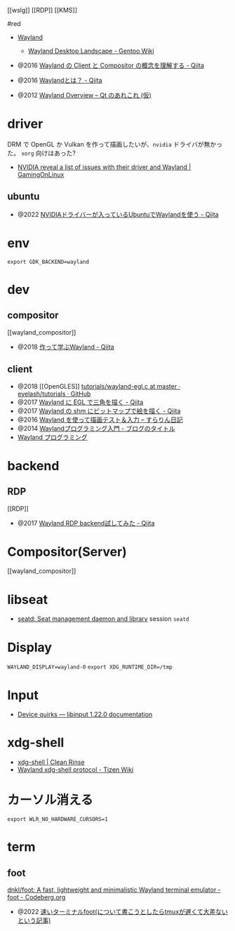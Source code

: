 [[wslg]] [[RDP]] [[KMS]]

#red

- [Wayland](https://wayland.freedesktop.org/docs/html/index.html)
	- [Wayland Desktop Landscape - Gentoo Wiki](https://wiki.gentoo.org/wiki/Wayland_Desktop_Landscape)

- @2016 [Wayland の Client と Compositor の概念を理解する - Qiita](https://qiita.com/naohikowatanabe/items/06a8b988b89b4b1ec899)
- @2016 [Waylandとは？ - Qiita](https://qiita.com/maueki/items/9a3a8791a05c00b34c29)
- @2012 [Wayland Overview – Qt のあれこれ (仮)](https://qt-labs.jp/2012/12/wayland-overview.html)

# driver
DRM で OpenGL か Vulkan を作って描画したいが、`nvidia` ドライバが無かった。
`xorg` 向けはあった?
- [NVIDIA reveal a list of issues with their driver and Wayland | GamingOnLinux](https://www.gamingonlinux.com/2022/05/nvidia-reveal-a-list-of-issues-with-their-driver-and-wayland/?fbclid=IwAR3bpnk-0N1GkI7RWyz91ndSos64t4gOEwjG0Ryi_41gg5VL-TfBT7-uaYA)
## ubuntu
- @2022 [NVIDIAドライバーが入っているUbuntuでWaylandを使う - Qiita](https://qiita.com/k0kubun/items/c1162098cbd7eba1bed0)

# env
`export GDK_BACKEND=wayland`

# dev
## compositor
[[wayland_compositor]]
- @2018 [作って学ぶWayland - Qiita](https://qiita.com/maueki/items/34323b2762e3c3342c51)

## client
- @2018 [[OpenGLES]] [tutorials/wayland-egl.c at master · eyelash/tutorials · GitHub](https://github.com/eyelash/tutorials/blob/master/wayland-egl.c)
- @2017 [Wayland に EGL で三角を描く - Qiita](https://qiita.com/propella/items/7eab945158e8284bf778)
- @2017 [Wayland の shm にビットマップで絵を描く - Qiita](https://qiita.com/propella/items/d180dd0425ecd99efd42)
- @2016 [Wayland を使って描画テスト＆入力 – すらりん日記](https://blog.techlab-xe.net/post-4621/)
- @2014 [Waylandプログラミング入門 - ブログのタイトル](http://d.hatena.ne.jp/devm33/20140422/1398182440)
- [Wayland プログラミング](https://aznote.jakou.com/prog/wayland/index.html)

# backend
## RDP
[[RDP]]
- @2017 [Wayland RDP backend試してみた - Qiita](https://qiita.com/junjihashimoto@github/items/2c37ee557360a6459926)

# Compositor(Server)
[[wayland_compositor]]

# libseat
- [seatd: Seat management daemon and library](https://sr.ht/~kennylevinsen/seatd/)
session
`seatd`

# Display
`WAYLAND_DISPLAY=wayland-0`
`export XDG_RUNTIME_DIR=/tmp`

# Input
- [Device quirks — libinput 1.22.0 documentation](https://wayland.freedesktop.org/libinput/doc/latest/device-quirks.html)

# xdg-shell
- [xdg-shell | Clean Rinse](http://blog.mecheye.net/2014/06/xdg-shell/)
- [Wayland xdg-shell protocol - Tizen Wiki](https://wiki.tizen.org/Wayland_xdg-shell_protocol)

# カーソル消える
`export WLR_NO_HARDWARE_CURSORS=1`

# term
## foot
[dnkl/foot: A fast, lightweight and minimalistic Wayland terminal emulator - foot - Codeberg.org](https://codeberg.org/dnkl/foot)

- @2022 [速いターミナルfoot(について書こうとしたらtmuxが遅くて大差ないという記事)](https://zenn.dev/fuzmare/articles/foot-terminal)
